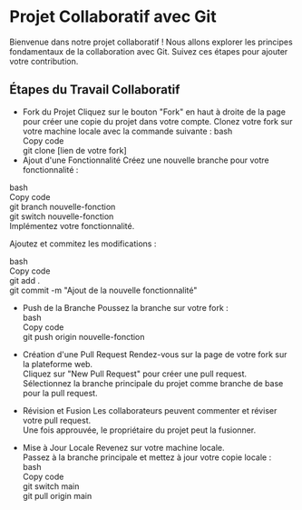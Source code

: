 # Projet Collaboratif avec Git
Bienvenue dans notre projet collaboratif ! Nous allons explorer les principes fondamentaux de la collaboration avec Git. Suivez ces étapes pour ajouter votre contribution.

## Étapes du Travail Collaboratif
* Fork du Projet
Cliquez sur le bouton "Fork" en haut à droite de la page pour créer une copie du projet dans votre compte.
Clonez votre fork sur votre machine locale avec la commande suivante :
bash  
Copy code  
git clone [lien de votre fork]  
* Ajout d'une Fonctionnalité
Créez une nouvelle branche pour votre fonctionnalité :  

bash  
Copy code  
git branch nouvelle-fonction  
git switch nouvelle-fonction  
Implémentez votre fonctionnalité.  

Ajoutez et commitez les modifications :

bash  
Copy code  
git add .  
git commit -m "Ajout de la nouvelle fonctionnalité"  

* Push de la Branche
Poussez la branche sur votre fork :  
bash  
Copy code  
git push origin nouvelle-fonction  

* Création d'une Pull Request
Rendez-vous sur la page de votre fork sur la plateforme web.  
Cliquez sur "New Pull Request" pour créer une pull request.  
Sélectionnez la branche principale du projet comme branche de base pour la pull request.  

* Révision et Fusion
Les collaborateurs peuvent commenter et réviser votre pull request.  
Une fois approuvée, le propriétaire du projet peut la fusionner.  

* Mise à Jour Locale
Revenez sur votre machine locale.  
Passez à la branche principale et mettez à jour votre copie locale :  
bash  
Copy code  
git switch main  
git pull origin main  
